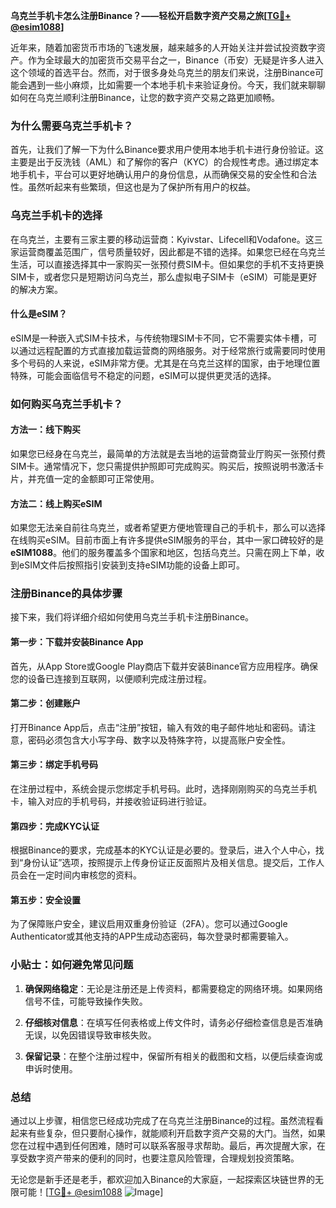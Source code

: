 **乌克兰手机卡怎么注册Binance？——轻松开启数字资产交易之旅[[TG💪+ @esim1088](https://t.me/s/esim1088)]**

近年来，随着加密货币市场的飞速发展，越来越多的人开始关注并尝试投资数字资产。作为全球最大的加密货币交易平台之一，Binance（币安）无疑是许多人进入这个领域的首选平台。然而，对于很多身处乌克兰的朋友们来说，注册Binance可能会遇到一些小麻烦，比如需要一个本地手机卡来验证身份。今天，我们就来聊聊如何在乌克兰顺利注册Binance，让您的数字资产交易之路更加顺畅。

### 为什么需要乌克兰手机卡？

首先，让我们了解一下为什么Binance要求用户使用本地手机卡进行身份验证。这主要是出于反洗钱（AML）和了解你的客户（KYC）的合规性考虑。通过绑定本地手机卡，平台可以更好地确认用户的身份信息，从而确保交易的安全性和合法性。虽然听起来有些繁琐，但这也是为了保护所有用户的权益。

### 乌克兰手机卡的选择

在乌克兰，主要有三家主要的移动运营商：Kyivstar、Lifecell和Vodafone。这三家运营商覆盖范围广，信号质量较好，因此都是不错的选择。如果您已经在乌克兰生活，可以直接选择其中一家购买一张预付费SIM卡。但如果您的手机不支持更换SIM卡，或者您只是短期访问乌克兰，那么虚拟电子SIM卡（eSIM）可能是更好的解决方案。

#### 什么是eSIM？

eSIM是一种嵌入式SIM卡技术，与传统物理SIM卡不同，它不需要实体卡槽，可以通过远程配置的方式直接加载运营商的网络服务。对于经常旅行或需要同时使用多个号码的人来说，eSIM非常方便。尤其是在乌克兰这样的国家，由于地理位置特殊，可能会面临信号不稳定的问题，eSIM可以提供更灵活的选择。

### 如何购买乌克兰手机卡？

#### 方法一：线下购买
如果您已经身在乌克兰，最简单的方法就是去当地的运营商营业厅购买一张预付费SIM卡。通常情况下，您只需提供护照即可完成购买。购买后，按照说明书激活卡片，并充值一定的金额即可正常使用。

#### 方法二：线上购买eSIM
如果您无法亲自前往乌克兰，或者希望更方便地管理自己的手机卡，那么可以选择在线购买eSIM。目前市面上有许多提供eSIM服务的平台，其中一家口碑较好的是**eSIM1088**。他们的服务覆盖多个国家和地区，包括乌克兰。只需在网上下单，收到eSIM文件后按照指引安装到支持eSIM功能的设备上即可。

### 注册Binance的具体步骤

接下来，我们将详细介绍如何使用乌克兰手机卡注册Binance。

#### 第一步：下载并安装Binance App
首先，从App Store或Google Play商店下载并安装Binance官方应用程序。确保您的设备已连接到互联网，以便顺利完成注册过程。

#### 第二步：创建账户
打开Binance App后，点击“注册”按钮，输入有效的电子邮件地址和密码。请注意，密码必须包含大小写字母、数字以及特殊字符，以提高账户安全性。

#### 第三步：绑定手机号码
在注册过程中，系统会提示您绑定手机号码。此时，选择刚刚购买的乌克兰手机卡，输入对应的手机号码，并接收验证码进行验证。

#### 第四步：完成KYC认证
根据Binance的要求，完成基本的KYC认证是必要的。登录后，进入个人中心，找到“身份认证”选项，按照提示上传身份证正反面照片及相关信息。提交后，工作人员会在一定时间内审核您的资料。

#### 第五步：安全设置
为了保障账户安全，建议启用双重身份验证（2FA）。您可以通过Google Authenticator或其他支持的APP生成动态密码，每次登录时都需要输入。

### 小贴士：如何避免常见问题

1. **确保网络稳定**：无论是注册还是上传资料，都需要稳定的网络环境。如果网络信号不佳，可能导致操作失败。
   
2. **仔细核对信息**：在填写任何表格或上传文件时，请务必仔细检查信息是否准确无误，以免因错误导致审核失败。

3. **保留记录**：在整个注册过程中，保留所有相关的截图和文档，以便后续查询或申诉时使用。

### 总结

通过以上步骤，相信您已经成功完成了在乌克兰注册Binance的过程。虽然流程看起来有些复杂，但只要耐心操作，就能顺利开启数字资产交易的大门。当然，如果您在过程中遇到任何困难，随时可以联系客服寻求帮助。最后，再次提醒大家，在享受数字资产带来的便利的同时，也要注意风险管理，合理规划投资策略。

无论您是新手还是老手，都欢迎加入Binance的大家庭，一起探索区块链世界的无限可能！[[TG💪+ @esim1088](https://t.me/s/esim1088) ![Image](https://i.postimg.cc/4NQfJmqS/Snipaste-2025-05-13-00-14-12.png)]